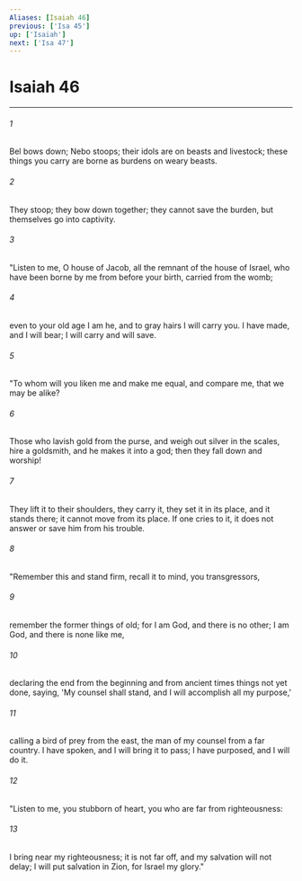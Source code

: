 ```yaml
---
Aliases: [Isaiah 46]
previous: ['Isa 45']
up: ['Isaiah']
next: ['Isa 47']
---
```

# Isaiah 46

***

 

###### 1 
Bel bows down; Nebo stoops; 
 their idols are on beasts and livestock; 
 these things you carry are borne 
 as burdens on weary beasts. 
 
 

###### 2 
They stoop; they bow down together; 
 they cannot save the burden, 
 but themselves go into captivity.
 
 

###### 3 
"Listen to me, O house of Jacob, 
 all the remnant of the house of Israel, 
 who have been borne by me from before your birth, 
 carried from the womb; 
 
 

###### 4 
even to your old age I am he, 
 and to gray hairs I will carry you. 
 I have made, and I will bear; 
 I will carry and will save.
 
 

###### 5 
"To whom will you liken me and make me equal, 
 and compare me, that we may be alike? 
 
 

###### 6 
Those who lavish gold from the purse, 
 and weigh out silver in the scales, 
 hire a goldsmith, and he makes it into a god; 
 then they fall down and worship! 
 
 

###### 7 
They lift it to their shoulders, they carry it, 
 they set it in its place, and it stands there; 
 it cannot move from its place. 
 If one cries to it, it does not answer 
 or save him from his trouble.
 
 

###### 8 
"Remember this and stand firm, 
 recall it to mind, you transgressors, 
 
 

###### 9 
remember the former things of old; 
 for I am God, and there is no other; 
 I am God, and there is none like me, 
 
 

###### 10 
declaring the end from the beginning 
 and from ancient times things not yet done, 
 saying, 'My counsel shall stand, 
 and I will accomplish all my purpose,' 
 
 

###### 11 
calling a bird of prey from the east, 
 the man of my counsel from a far country. 
 I have spoken, and I will bring it to pass; 
 I have purposed, and I will do it.
 
 

###### 12 
"Listen to me, you stubborn of heart, 
 you who are far from righteousness: 
 
 

###### 13 
I bring near my righteousness; it is not far off, 
 and my salvation will not delay; 
 I will put salvation in Zion, 
 for Israel my glory."
 
